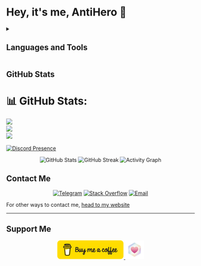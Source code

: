 # Hey, it's me, AntiHero 👋

<details>
  <summary><h2>Languages and Tools</h2></summary>

### Programming Languages
<a href="https://www.java.com/en/" target="_blank" rel="noreferrer"><img src="https://cdn.jsdelivr.net/gh/devicons/devicon/icons/java/java-original-wordmark.svg" alt="java" width="50" height="50"/></a>
<a href="https://developer.mozilla.org/en-US/docs/Web/JavaScript" target="_blank" rel="noreferrer"><img src="https://cdn.jsdelivr.net/gh/devicons/devicon/icons/javascript/javascript-plain.svg" alt="javascript" width="50" height="50"/></a>
<a href="https://www.python.org" target="_blank" rel="noreferrer"><img src="https://cdn.jsdelivr.net/gh/devicons/devicon/icons/python/python-original-wordmark.svg" alt="python" width="50" height="50"/></a>

### Frontend Development
<a href="https://getbootstrap.com/" target="_blank" rel="noreferrer"><img src="https://cdn.jsdelivr.net/gh/devicons/devicon/icons/bootstrap/bootstrap-original-wordmark.svg" alt="bootstrap" width="50" height="50"/></a>
<a href="https://www.w3schools.com/css/" target="_blank" rel="noreferrer"><img src="https://cdn.jsdelivr.net/gh/devicons/devicon/icons/css3/css3-original-wordmark.svg" alt="css3" width="50" height="50"/></a>
<a href="https://www.w3.org/html/" target="_blank" rel="noreferrer"><img src="https://cdn.jsdelivr.net/gh/devicons/devicon/icons/html5/html5-original-wordmark.svg" alt="html5" width="50" height="50"/></a>

### Backend Development
<a href="https://nodejs.org" target="_blank" rel="noreferrer"><img src="https://cdn.jsdelivr.net/gh/devicons/devicon/icons/nodejs/nodejs-original.svg" alt="nodejs" width="50" height="50"/></a>

### Database
<a href="https://www.mongodb.com/" target="_blank" rel="noreferrer"><img src="https://raw.githubusercontent.com/devicons/devicon/master/icons/mongodb/mongodb-original-wordmark.svg" alt="mongodb" width="50" height="50"/></a>
<a href="https://www.mysql.com/" target="_blank" rel="noreferrer"><img src="https://raw.githubusercontent.com/devicons/devicon/master/icons/mysql/mysql-original-wordmark.svg" alt="mysql" width="50" height="50"/></a>

### DevOps & Tools
<a href="https://www.docker.com/" target="_blank" rel="noreferrer"><img src="https://raw.githubusercontent.com/devicons/devicon/master/icons/docker/docker-original-wordmark.svg" alt="docker" width="50" height="50"/></a>
<a href="https://github.com/features/copilot" target="_blank" rel="noreferrer"><img src="https://github.gallerycdn.vsassets.io/extensions/github/copilot-nightly/1.86.118/1685065376405/Microsoft.VisualStudio.Services.Icons.Default" alt="copilot" width="50" height="50"/></a>
</details>

## GitHub Stats

# 📊 GitHub Stats:
![](https://github-readme-stats.vercel.app/api?username=IamAntiHero&theme=dark&hide_border=false&include_all_commits=false&count_private=false)<br/>
![](https://github-readme-streak-stats.herokuapp.com/?user=IamAntiHero&theme=dark&hide_border=false)<br/>
![](https://github-readme-stats.vercel.app/api/top-langs/?username=IamAmAntiHero&theme=dark&hide_border=false&include_all_commits=false&count_private=false&layout=compact)



[![Discord Presence](https://lanyard.cnrad.dev/api/916738915262681129?theme=dark&bg=282a36&borderRadius=30&animated=true&idleMessage=No%20RPC%20activity%20detected&showDisplayName=true)](https://discord.com/users/916738915262681129)

<div align="center">
  <img src="https://github-readme-stats.vercel.app/api?username=IamAntiHero&count_private=true&show_icons=true&bg_color=30,833ab4,fd1d1d,fcb045&include_all_commits=True&title_color=fff&icon_color=fff&text_color=70ffff" alt="GitHub Stats" />
  
  <img src="https://github-readme-streak-stats.herokuapp.com/?user=IamAntiHero&theme=dracula&hide_border=true" alt="GitHub Streak" />
  
  <img src="https://github-readme-activity-graph.vercel.app/graph?username=IamAntiHero&theme=dracula&line=50fa7b&point=ff79c6&bg_color=282a36&color=8be9fd&title_color=8be9fd&hide_border=true&radius=8" alt="Activity Graph" />
</div>

## Contact Me

<div align="center">
  <a href="https://t.me/" target="_blank"><img src="https://upload.wikimedia.org/wikipedia/commons/8/82/Telegram_logo.svg" alt="Telegram" height="40" width="40"/></a>
  <a href="https://stackoverflow.com/users/28560684/antihero" target="_blank"><img src="https://raw.githubusercontent.com/rahuldkjain/github-profile-readme-generator/master/src/images/icons/Social/stack-overflow.svg" alt="Stack Overflow" height="40" width="40"/></a>
  <a href="mailto:antihero.void@gmail.com" target="_blank"><img src="https://upload.wikimedia.org/wikipedia/commons/7/7e/Gmail_icon_%282020%29.svg" alt="Email" height="40" width="40"/></a>
</div>

For other ways to contact me, [head to my website](https://AntiHero.dev/socials)

---

## Support Me

<div align="center">
  <a href="https://buymeacoffee.com/iamantihero">
    <img src="https://raw.githubusercontent.com/IamAntiHero/IamAntiHero/main/buymeacoffee.png" alt="Buy Me A Coffee" height="50" />
  </a>
  <a href="https://github.com/sponsors/IamAntiHero">
    <img src="https://raw.githubusercontent.com/IamAntiHero/IamAntiHero/main/gh_sponsors.png" alt="GitHub Sponsors" height="50" />
  </a>
</div>
